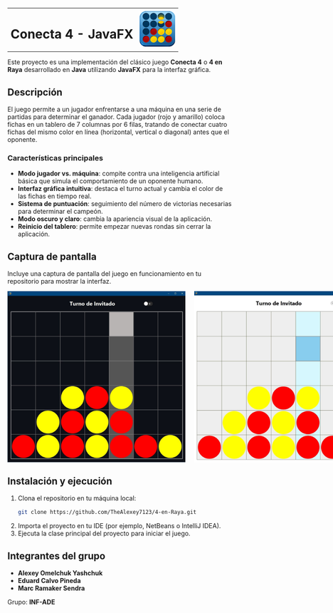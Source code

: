 <table style="width: 100%; border-collapse: collapse; border: none;">
  <tr>
    <td align="left" style="vertical-align: middle; border: none;">
      <h1>Conecta 4 - JavaFX</h1>
    </td>
    <td align="right" style="vertical-align: middle; border: none;">
      <img src="4raya.png" alt="Logo del juego" width="80">
    </td>
  </tr>
</table>

Este proyecto es una implementación del clásico juego **Conecta 4** o **4 en Raya** desarrollado en **Java** utilizando **JavaFX** para la interfaz gráfica.

## Descripción

El juego permite a un jugador enfrentarse a una máquina en una serie de partidas para determinar el ganador. Cada jugador (rojo y amarillo) coloca fichas en un tablero de 7 columnas por 6 filas, tratando de conectar cuatro fichas del mismo color en línea (horizontal, vertical o diagonal) antes que el oponente.

### Características principales

- **Modo jugador vs. máquina**: compite contra una inteligencia artificial básica que simula el comportamiento de un oponente humano.
- **Interfaz gráfica intuitiva**: destaca el turno actual y cambia el color de las fichas en tiempo real.
- **Sistema de puntuación**: seguimiento del número de victorias necesarias para determinar el campeón.
- **Modo oscuro y claro**: cambia la apariencia visual de la aplicación.
- **Reinicio del tablero**: permite empezar nuevas rondas sin cerrar la aplicación.

## Captura de pantalla

Incluye una captura de pantalla del juego en funcionamiento en tu repositorio para mostrar la interfaz.

<div style="display: flex; justify-content: space-around; align-items: center;">
  <img src="oscuro.jpg" alt="Modo Oscuro" width="400" style="margin-right: 10px;">
  <img src="claro.jpg" alt="Modo Claro" width="400" style="margin-left: 10px;">
</div>

## Instalación y ejecución

1. Clona el repositorio en tu máquina local:
   ```bash
   git clone https://github.com/TheAlexey7123/4-en-Raya.git
   ```
2. Importa el proyecto en tu IDE (por ejemplo, NetBeans o IntelliJ IDEA).
3. Ejecuta la clase principal del proyecto para iniciar el juego.

## Integrantes del grupo

- **Alexey Omelchuk Yashchuk**
- **Eduard Calvo Pineda**
- **Marc Ramaker Sendra**

Grupo: **INF-ADE**
